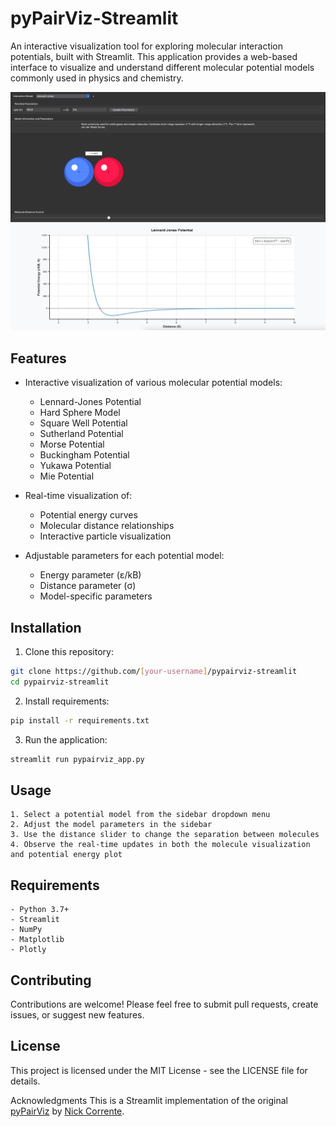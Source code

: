 # pyPairViz-Streamlit

An interactive visualization tool for exploring molecular interaction potentials, built with Streamlit. This application provides a web-based interface to visualize and understand different molecular potential models commonly used in physics and chemistry.

![Molecular Potential Viewer Screenshot](images/app.png)

## Features

- Interactive visualization of various molecular potential models:
  - Lennard-Jones Potential
  - Hard Sphere Model
  - Square Well Potential 
  - Sutherland Potential
  - Morse Potential
  - Buckingham Potential
  - Yukawa Potential
  - Mie Potential

- Real-time visualization of:
  - Potential energy curves
  - Molecular distance relationships
  - Interactive particle visualization

- Adjustable parameters for each potential model:
  - Energy parameter (ε/kB)
  - Distance parameter (σ)
  - Model-specific parameters

## Installation

1. Clone this repository:
```bash
git clone https://github.com/[your-username]/pypairviz-streamlit
cd pypairviz-streamlit
```
2. Install requirements:
```bash
pip install -r requirements.txt
```
3. Run the application:
```bash
streamlit run pypairviz_app.py
```

## Usage
    1. Select a potential model from the sidebar dropdown menu
    2. Adjust the model parameters in the sidebar
    3. Use the distance slider to change the separation between molecules
    4. Observe the real-time updates in both the molecule visualization and potential energy plot
## Requirements
    - Python 3.7+
    - Streamlit
    - NumPy
    - Matplotlib
    - Plotly
## Contributing
Contributions are welcome! Please feel free to submit pull requests, create issues, or suggest new features.

## License
This project is licensed under the MIT License - see the LICENSE file for details.

Acknowledgments
This is a Streamlit implementation of the original [pyPairViz](https://github.com/njcorrente/pyPairViz) by [Nick Corrente](https://github.com/njcorrente).